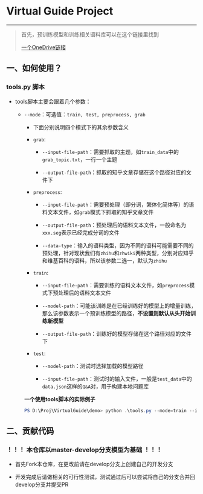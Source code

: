 # Virtual Guide Project
---
>首先，预训练模型和训练相关语料库可以在这个链接里找到
>
>[一个OneDrive链接](https://zjueducn-my.sharepoint.com/:f:/r/personal/nijingzhe_zju_edu_cn/Documents/VirtualGuideModel?csf=1&web=1&e=F8y596)

## 一、如何使用？

### tools.py 脚本

- tools脚本主要会跟着几个参数：
  
  - `--mode`：可选值：`train, test, preprocess, grab`

    - 下面分别说明四个模式下的其余参数含义

    - `grab`:
    
      - `--input-file-path`：需要抓取的主题，如`train_data`中的`grab_topic.txt`，一行一个主题

      - `--output-file-path`：抓取的知乎文章存储在这个路径对应的文件下

    - `preprocess`:
      
      - `--input-file-path`：需要预处理（即分词，繁体化简体等）的语料文本文件，如`grab`模式下抓取的知乎文章文件
  
      - `--output-file-path`：预处理后的语料文本文件，一般命名为`xxx.seg`表示已经完成分词的文件
      
      - `--data-type`：输入的语料类型，因为不同的语料可能需要不同的预处理，针对现状我们有`zhihu`和`zhwiki`两种类型，分别对应知乎和维基百科的语料，所以该参数二选一，默认为`zhihu`

    - `train`:
    
      - `--input-file-path`：需要训练的语料文本文件，如`preprocess`模式下预处理后的语料文本文件
      
      - `--model-path`：可能该训练是在已经训练好的模型上的增量训练，那么该参数表示一个预训练模型的路径，**不设置则默认从头开始训练新模型** 
      
      - `--output-file-path`：训练好的模型存储在这个路径对应的文件下

    - `test`:
    
      - `--model-path`：测试时选择加载的模型路径
      
      - `--input-file-path`：测试时的输入文件，一般是`test_data`中的`data.json`这样的`Q&A`对，用于构建本地问题库

    **一个使用tools脚本的实际例子**

    ```powershell
    PS D:\Proj\VirtualGuide\demo> python .\tools.py --mode=train --input-file-path=./train_data/zhihu.seg --model-path=./model/zhwiki.model --output-file-path=./model/zhwiki.model
    ```

## 二、贡献代码

### ！！！ 本仓库以master-develop分支模型为基础 ！！！

- 首先Fork本仓库，在更改前请在develop分支上创建自己的开发分支

- 开发完成后请做相关的可行性测试，测试通过后可以尝试将自己的分支合并回develop分支并提交PR

